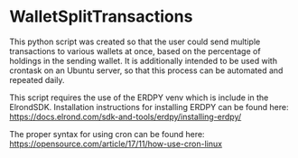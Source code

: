 # WalletSplitTransactions
This python script was created so that the user could send multiple transactions to various wallets at once, based on the percentage of holdings in the sending wallet. It is additionally intended to be used with crontask on an Ubuntu server, so that this process can be automated and repeated daily. 

This script requires the use of the ERDPY venv which is include in the ElrondSDK.
Installation instructions for installing ERDPY can be found here:
https://docs.elrond.com/sdk-and-tools/erdpy/installing-erdpy/

The proper syntax for using cron can be found here: 
https://opensource.com/article/17/11/how-use-cron-linux
